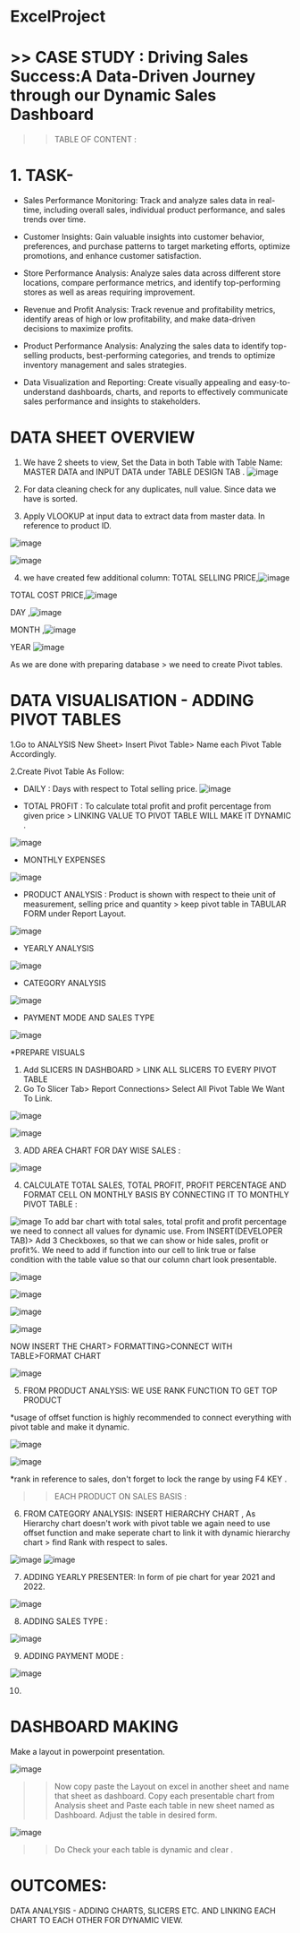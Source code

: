 # ExcelProject
# >> CASE STUDY : Driving Sales Success:A Data-Driven Journey through our Dynamic Sales Dashboard

>> TABLE OF CONTENT :
 
# 1. TASK-

* Sales Performance Monitoring: Track and analyze sales data in real-time, including overall sales, individual product performance, and sales trends over time.

* Customer Insights: Gain valuable insights into customer behavior, preferences, and purchase patterns to target marketing efforts, optimize promotions, and enhance customer satisfaction.

* Store Performance Analysis: Analyze sales data across different store locations, compare performance metrics, and identify top-performing stores as well as areas requiring improvement.

* Revenue and Profit Analysis: Track revenue and profitability metrics, identify areas of high or low profitability, and make data-driven decisions to maximize profits.

* Product Performance Analysis: Analyzing the sales data to identify top-selling products, best-performing categories, and trends to optimize inventory management and sales strategies.

* Data Visualization and Reporting: Create visually appealing and easy-to-understand dashboards, charts, and reports to effectively communicate sales performance and insights to stakeholders.

# DATA SHEET OVERVIEW
1. We have 2 sheets to view, Set the Data in both Table with Table Name: MASTER DATA and INPUT DATA under TABLE DESIGN TAB .
![image](https://github.com/ishanimahajan20/ExcelProject/assets/134215344/6dddf744-74db-4ea8-9a0d-321a461e714a)

2. For data cleaning check for any duplicates, null value. Since data we have is sorted.
 
3. Apply VLOOKUP at input data to extract data from master data. In reference to product ID.
 
 ![image](https://github.com/ishanimahajan20/ExcelProject/assets/134215344/eb17701a-5217-4b41-b6f3-80fe0423fcec)
 
 ![image](https://github.com/ishanimahajan20/ExcelProject/assets/134215344/25fa4957-68d6-46d1-9b68-7783122b31d9)
 
4. we have created few additional column:
TOTAL SELLING PRICE,![image](https://github.com/ishanimahajan20/ExcelProject/assets/134215344/773f8ab5-e26c-40ae-847d-43f441c5af31)

TOTAL COST PRICE,![image](https://github.com/ishanimahajan20/ExcelProject/assets/134215344/888842d9-0174-4766-a398-eb81b2a69e23)
 
DAY ,![image](https://github.com/ishanimahajan20/ExcelProject/assets/134215344/15d32ab0-a9cf-466e-bb74-747814383053)

MONTH ,![image](https://github.com/ishanimahajan20/ExcelProject/assets/134215344/343270d4-37f3-44de-9d54-70e41be0c354)

YEAR ![image](https://github.com/ishanimahajan20/ExcelProject/assets/134215344/8e82b880-7a29-4b1b-89ac-be5897a0283d)

As we are done with preparing database > we need to create Pivot tables.

# DATA VISUALISATION - ADDING PIVOT TABLES

1.Go to ANALYSIS New Sheet> Insert Pivot Table> Name each Pivot Table Accordingly.

2.Create Pivot Table As Follow:

* DAILY : Days with respect to Total selling price.
![image](https://github.com/ishanimahajan20/ExcelProject/assets/134215344/9b0c20dd-efd1-46ed-9b20-9e5176b2bdc9)

* TOTAL PROFIT : To calculate total profit and profit percentage from given price > LINKING VALUE TO PIVOT TABLE WILL MAKE IT DYNAMIC .
 
![image](https://github.com/ishanimahajan20/ExcelProject/assets/134215344/da92d742-53b8-461f-861c-da9c5f866083)

* MONTHLY EXPENSES

![image](https://github.com/ishanimahajan20/ExcelProject/assets/134215344/c6b3e4a5-ff60-4ba8-8f45-bdf0003550da)

* PRODUCT ANALYSIS : Product is shown with respect to theie unit of measurement, selling price and quantity > keep pivot table in TABULAR FORM under Report Layout.

![image](https://github.com/ishanimahajan20/ExcelProject/assets/134215344/8f016c49-8f1b-4785-98f2-226d4a06a457)

* YEARLY ANALYSIS 
     
![image](https://github.com/ishanimahajan20/ExcelProject/assets/134215344/2884202b-6456-4294-a161-503d7d66b7fd)

* CATEGORY ANALYSIS
   
![image](https://github.com/ishanimahajan20/ExcelProject/assets/134215344/800354c9-bcd1-4687-b69c-4557f3222c9e)

* PAYMENT MODE AND SALES TYPE

![image](https://github.com/ishanimahajan20/ExcelProject/assets/134215344/b2720038-7790-47e2-b882-66bb898002b1)

*PREPARE VISUALS
1. Add SLICERS IN DASHBOARD > LINK ALL SLICERS TO EVERY PIVOT TABLE
2. Go To Slicer Tab> Report Connections> Select All Pivot Table We Want To Link.

![image](https://github.com/ishanimahajan20/ExcelProject/assets/134215344/fae364a8-ee7d-40ac-a2b7-a7ca95a98079)


![image](https://github.com/ishanimahajan20/ExcelProject/assets/134215344/8759c445-c4bd-49bb-b9a8-4c64ae23a18a)

3. ADD AREA CHART FOR DAY WISE SALES :

![image](https://github.com/ishanimahajan20/ExcelProject/assets/134215344/691c7b54-7905-4959-8c60-fa43d917d063)

4. CALCULATE TOTAL SALES, TOTAL PROFIT, PROFIT PERCENTAGE AND FORMAT CELL ON MONTHLY BASIS BY CONNECTING IT TO MONTHLY PIVOT TABLE :

![image](https://github.com/ishanimahajan20/ExcelProject/assets/134215344/62715af2-ce59-4780-acb4-839eb0ce2f94)
To add bar chart with total sales, total profit and profit percentage we need to connect all values for dynamic use.
From INSERT(DEVELOPER TAB)> Add 3 Checkboxes, so that we can show or hide sales, profit or profit%. We need to add if function into our cell to link true or false condition with the table value so that our column chart look presentable.

![image](https://github.com/ishanimahajan20/ExcelProject/assets/134215344/2d1fce17-735f-440a-8336-aa7dcc26698a)

![image](https://github.com/ishanimahajan20/ExcelProject/assets/134215344/ca73c4b7-ebb2-4ba5-af07-ab6eafa6356e)

![image](https://github.com/ishanimahajan20/ExcelProject/assets/134215344/f58b09d0-a963-4250-adc9-d355dfd0a9e7)

![image](https://github.com/ishanimahajan20/ExcelProject/assets/134215344/160f4af8-030e-4bc8-b3b2-f963b7d9f694)

NOW INSERT THE CHART> FORMATTING>CONNECT WITH TABLE>FORMAT CHART

![image](https://github.com/ishanimahajan20/ExcelProject/assets/134215344/0d9467db-e0bd-43bb-b7f7-a4aa68ab4362)

5. FROM PRODUCT ANALYSIS: WE USE RANK FUNCTION TO GET TOP PRODUCT
 
*usage of offset function is highly recommended to connect everything with pivot table and make it dynamic.

![image](https://github.com/ishanimahajan20/ExcelProject/assets/134215344/ce52d8de-79c9-4615-b7cd-288697fe4de4)

![image](https://github.com/ishanimahajan20/ExcelProject/assets/134215344/811da57a-bdcb-438e-abbc-fe27a990afdf)

*rank in reference to sales, don't forget to lock the range by using F4 KEY .

>> EACH PRODUCT ON SALES BASIS :  

6. FROM CATEGORY ANALYSIS: INSERT HIERARCHY CHART , As Hierarchy chart doesn't work with pivot table we again need to use offset function and make seperate chart to link it with dynamic hierarchy chart > find Rank with respect to sales.

![image](https://github.com/ishanimahajan20/ExcelProject/assets/134215344/9edfb19d-d80c-4124-a78c-587354ad7153)
![image](https://github.com/ishanimahajan20/ExcelProject/assets/134215344/ca0a0813-0f3b-45eb-beec-b283bd5f4c88)

7. ADDING YEARLY PRESENTER: In form of pie chart for year 2021 and 2022.

![image](https://github.com/ishanimahajan20/ExcelProject/assets/134215344/1b4804db-2a39-4a94-8df8-996151893f6d)

8. ADDING SALES TYPE :

![image](https://github.com/ishanimahajan20/ExcelProject/assets/134215344/88a6d4a4-6d84-4a3b-b64d-b717b935296b)

9. ADDING PAYMENT MODE :

![image](https://github.com/ishanimahajan20/ExcelProject/assets/134215344/5961a3ad-7f2a-49c7-ad6c-d0121ee8b29e)

10. 

# DASHBOARD MAKING 

Make a layout in powerpoint presentation.

![image](https://github.com/ishanimahajan20/ExcelProject/assets/134215344/de30e9db-f59f-4c34-bc48-65595f2fa103)
>> Now copy paste the Layout on excel in another sheet and name that sheet as dashboard.
>> Copy each presentable chart from Analysis sheet and Paste each table in new sheet named as Dashboard.
>> Adjust the table in desired form.

![image](https://github.com/ishanimahajan20/ExcelProject/assets/134215344/807d5988-8761-4b09-b133-ffac85755980)

>> Do Check your each table is dynamic and clear .

# OUTCOMES:
 















DATA ANALYSIS - ADDING CHARTS, SLICERS ETC. AND LINKING EACH CHART TO EACH OTHER FOR DYNAMIC VIEW.

